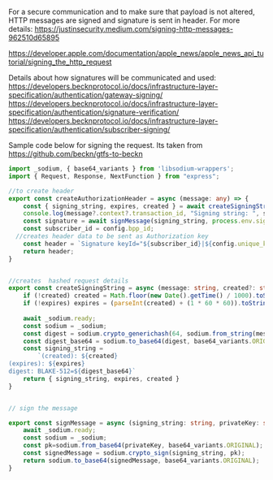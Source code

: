 For a secure communication and to make sure that payload is not altered, HTTP messages are signed and signature is sent in header. 
For more details: https://justinsecurity.medium.com/signing-http-messages-962510d65895

https://developer.apple.com/documentation/apple_news/apple_news_api_tutorial/signing_the_http_request

Details about how signatures will be communicated and used:  
https://developers.becknprotocol.io/docs/infrastructure-layer-specification/authentication/gateway-signing/
https://developers.becknprotocol.io/docs/infrastructure-layer-specification/authentication/signature-verification/
https://developers.becknprotocol.io/docs/infrastructure-layer-specification/authentication/subscriber-signing/




Sample code below for signing the request.  Its taken from https://github.com/beckn/gtfs-to-beckn

```ts
import _sodium, { base64_variants } from 'libsodium-wrappers';
import { Request, Response, NextFunction } from "express";

//to create header 
export const createAuthorizationHeader = async (message: any) => {
    const { signing_string, expires, created } = await createSigningString(JSON.stringify(message)); //creates  hashed request details 
    console.log(message?.context?.transaction_id, "Signing string: ", signing_string);
    const signature = await signMessage(signing_string, process.env.sign_private_key || ""); // signs the message 
    const subscriber_id = config.bpp_id;
  //creates header data to be sent as Authorization key 
    const header = `Signature keyId="${subscriber_id}|${config.unique_key_id}|ed25519",algorithm="ed25519",created="${created}",expires="${expires}",headers="(created) (expires) digest",signature="${signature}"`
    return header;
}


//creates  hashed request details 
export const createSigningString = async (message: string, created?: string, expires?: string) => {
    if (!created) created = Math.floor(new Date().getTime() / 1000).toString();
    if (!expires) expires = (parseInt(created) + (1 * 60 * 60)).toString(); //Add required time to create expired
   
    await _sodium.ready;
    const sodium = _sodium;
    const digest = sodium.crypto_generichash(64, sodium.from_string(message));
    const digest_base64 = sodium.to_base64(digest, base64_variants.ORIGINAL);
    const signing_string =
        `(created): ${created}
(expires): ${expires}
digest: BLAKE-512=${digest_base64}`
    return { signing_string, expires, created }
}


// sign the message 

export const signMessage = async (signing_string: string, privateKey: string) => {
    await _sodium.ready;
    const sodium = _sodium;
    const pk=sodium.from_base64(privateKey, base64_variants.ORIGINAL); // ed25519 private key
    const signedMessage = sodium.crypto_sign(signing_string, pk);
    return sodium.to_base64(signedMessage, base64_variants.ORIGINAL);
}


```
